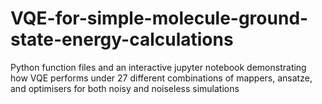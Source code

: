 # VQE-for-simple-molecule-ground-state-energy-calculations
Python function files and an interactive jupyter notebook demonstrating how VQE performs under 27 different combinations of mappers, ansatze, and optimisers for both noisy and noiseless simulations
